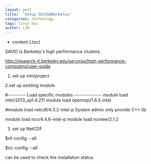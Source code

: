 ```yaml
---
layout: post
title:  "Setup SAVIO@Berkeley" 
categories: technology
tags: linux hpc
author: LZN
---
```


* content
{:toc}

SAVIO is Berkeley's high performance clusters.

http://research-it.berkeley.edu/services/high-performance-computing/user-guide

1. set up vim/project

2.set up existing module

#--------- Load specific modules --------------
module load intel/2013_sp1.4.211
module load openmpi/1.6.5-intel

#module load netcdf/4.3.2-intel-p System admin only provide C++ lib

module load nco/4.4.6-intel-p
module load ncview/2.1.2

3. set up NetCDF

$nf-config --all

$nc-config --all

can be used to check the installation status.

&nbsp;
